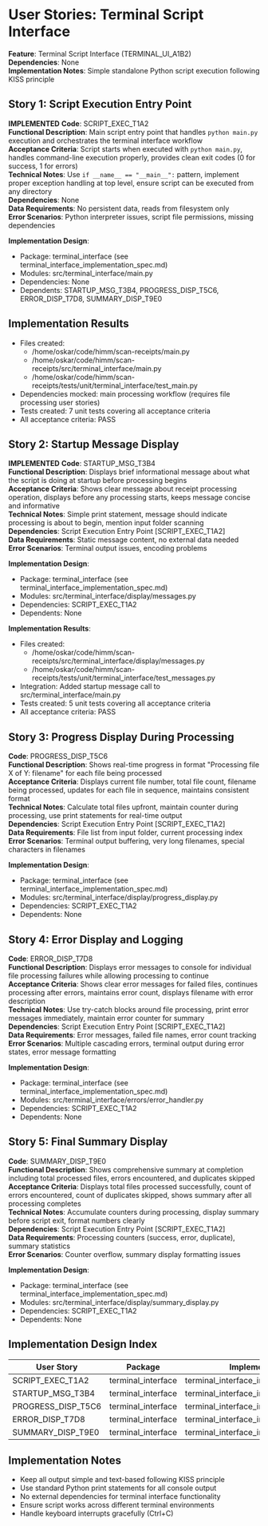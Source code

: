 # User Stories: Terminal Script Interface

**Feature**: Terminal Script Interface (TERMINAL_UI_A1B2)  
**Dependencies**: None  
**Implementation Notes**: Simple standalone Python script execution following KISS principle

## Story 1: Script Execution Entry Point
**IMPLEMENTED**
**Code**: SCRIPT_EXEC_T1A2  
**Functional Description**: Main script entry point that handles `python main.py` execution and orchestrates the terminal interface workflow  
**Acceptance Criteria**: Script starts when executed with `python main.py`, handles command-line execution properly, provides clean exit codes (0 for success, 1 for errors)  
**Technical Notes**: Use `if __name__ == "__main__":` pattern, implement proper exception handling at top level, ensure script can be executed from any directory  
**Dependencies**: None  
**Data Requirements**: No persistent data, reads from filesystem only  
**Error Scenarios**: Python interpreter issues, script file permissions, missing dependencies

**Implementation Design**: 
- Package: terminal_interface (see terminal_interface_implementation_spec.md)
- Modules: src/terminal_interface/main.py
- Dependencies: None
- Dependents: STARTUP_MSG_T3B4, PROGRESS_DISP_T5C6, ERROR_DISP_T7D8, SUMMARY_DISP_T9E0

## Implementation Results
- Files created: 
  - /home/oskar/code/himm/scan-receipts/main.py
  - /home/oskar/code/himm/scan-receipts/src/terminal_interface/main.py
  - /home/oskar/code/himm/scan-receipts/tests/unit/terminal_interface/test_main.py
- Dependencies mocked: main processing workflow (requires file processing user stories)
- Tests created: 7 unit tests covering all acceptance criteria
- All acceptance criteria: PASS

## Story 2: Startup Message Display
**IMPLEMENTED**
**Code**: STARTUP_MSG_T3B4  
**Functional Description**: Displays brief informational message about what the script is doing at startup before processing begins  
**Acceptance Criteria**: Shows clear message about receipt processing operation, displays before any processing starts, keeps message concise and informative  
**Technical Notes**: Simple print statement, message should indicate processing is about to begin, mention input folder scanning  
**Dependencies**: Script Execution Entry Point [SCRIPT_EXEC_T1A2]  
**Data Requirements**: Static message content, no external data needed  
**Error Scenarios**: Terminal output issues, encoding problems

**Implementation Design**: 
- Package: terminal_interface (see terminal_interface_implementation_spec.md)
- Modules: src/terminal_interface/display/messages.py
- Dependencies: SCRIPT_EXEC_T1A2
- Dependents: None

**Implementation Results**:
- Files created: 
  - /home/oskar/code/himm/scan-receipts/src/terminal_interface/display/messages.py
  - /home/oskar/code/himm/scan-receipts/tests/unit/terminal_interface/test_messages.py
- Integration: Added startup message call to src/terminal_interface/main.py
- Tests created: 5 unit tests covering all acceptance criteria
- All acceptance criteria: PASS

## Story 3: Progress Display During Processing
**Code**: PROGRESS_DISP_T5C6  
**Functional Description**: Shows real-time progress in format "Processing file X of Y: filename" for each file being processed  
**Acceptance Criteria**: Displays current file number, total file count, filename being processed, updates for each file in sequence, maintains consistent format  
**Technical Notes**: Calculate total files upfront, maintain counter during processing, use print statements for real-time output  
**Dependencies**: Script Execution Entry Point [SCRIPT_EXEC_T1A2]  
**Data Requirements**: File list from input folder, current processing index  
**Error Scenarios**: Terminal output buffering, very long filenames, special characters in filenames

**Implementation Design**: 
- Package: terminal_interface (see terminal_interface_implementation_spec.md)
- Modules: src/terminal_interface/display/progress_display.py
- Dependencies: SCRIPT_EXEC_T1A2
- Dependents: None

## Story 4: Error Display and Logging
**Code**: ERROR_DISP_T7D8  
**Functional Description**: Displays error messages to console for individual file processing failures while allowing processing to continue  
**Acceptance Criteria**: Shows clear error messages for failed files, continues processing after errors, maintains error count, displays filename with error description  
**Technical Notes**: Use try-catch blocks around file processing, print error messages immediately, maintain error counter for summary  
**Dependencies**: Script Execution Entry Point [SCRIPT_EXEC_T1A2]  
**Data Requirements**: Error messages, failed file names, error count tracking  
**Error Scenarios**: Multiple cascading errors, terminal output during error states, error message formatting

**Implementation Design**: 
- Package: terminal_interface (see terminal_interface_implementation_spec.md)
- Modules: src/terminal_interface/errors/error_handler.py
- Dependencies: SCRIPT_EXEC_T1A2
- Dependents: None

## Story 5: Final Summary Display
**Code**: SUMMARY_DISP_T9E0  
**Functional Description**: Shows comprehensive summary at completion including total processed files, errors encountered, and duplicates skipped  
**Acceptance Criteria**: Displays total files processed successfully, count of errors encountered, count of duplicates skipped, shows summary after all processing completes  
**Technical Notes**: Accumulate counters during processing, display summary before script exit, format numbers clearly  
**Dependencies**: Script Execution Entry Point [SCRIPT_EXEC_T1A2]  
**Data Requirements**: Processing counters (success, error, duplicate), summary statistics  
**Error Scenarios**: Counter overflow, summary display formatting issues

**Implementation Design**: 
- Package: terminal_interface (see terminal_interface_implementation_spec.md)
- Modules: src/terminal_interface/display/summary_display.py
- Dependencies: SCRIPT_EXEC_T1A2
- Dependents: None

## Implementation Design Index
| User Story | Package | Implementation File | Status |
|------------|---------|-------------------|--------|
| SCRIPT_EXEC_T1A2 | terminal_interface | terminal_interface_implementation_spec.md | Designed |
| STARTUP_MSG_T3B4 | terminal_interface | terminal_interface_implementation_spec.md | Designed |
| PROGRESS_DISP_T5C6 | terminal_interface | terminal_interface_implementation_spec.md | Designed |
| ERROR_DISP_T7D8 | terminal_interface | terminal_interface_implementation_spec.md | Designed |
| SUMMARY_DISP_T9E0 | terminal_interface | terminal_interface_implementation_spec.md | Designed |

## Implementation Notes
- Keep all output simple and text-based following KISS principle
- Use standard Python print statements for all console output
- No external dependencies for terminal interface functionality
- Ensure script works across different terminal environments
- Handle keyboard interrupts gracefully (Ctrl+C)